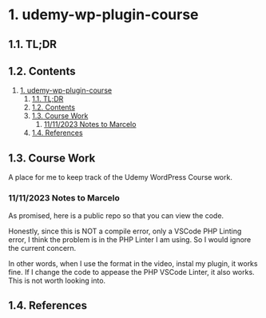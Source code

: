 # 1. udemy-wp-plugin-course

## 1.1. TL;DR

## 1.2. Contents

1. [1. udemy-wp-plugin-course](#1-udemy-wp-plugin-course)
   1. [1.1. TL;DR](#11-tldr)
   2. [1.2. Contents](#12-contents)
   3. [1.3. Course Work](#13-course-work)
      1. [11/11/2023 Notes to Marcelo](#11112023-notes-to-marcelo)
   4. [1.4. References](#14-references)

## 1.3. Course Work

A place for me to keep track of the Udemy WordPress Course work.

### 11/11/2023 Notes to Marcelo

As promised, here is a public repo so that you can view the code.

Honestly, since this is NOT a compile error, only a VSCode PHP Linting error, I think the problem is in the PHP Linter I am using. So I would ignore the current concern.

In other words, when I use the format in the video, instal my plugin, it works fine.  If I change the code to appease the PHP VSCode Linter, it also works.  This is not worth looking into.

## 1.4. References
